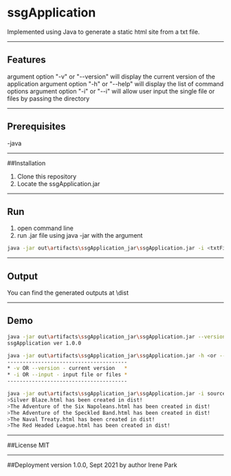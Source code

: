 # ssgApplication

Implemented using Java to generate a static html site from a txt file.

----

## Features 
argument option "-v" or "--version" will display the current version of the application
argument option "-h" or "--help" will display the list of command options
argument option "-i" or "--i" will allow user input the single file or files by passing the directory

----
## Prerequisites
-java

----
##Installation
1. Clone this repository
2. Locate the ssgApplication.jar

----
## Run
1. open command line
2. run .jar file using java -jar with the argument
```bash
java -jar out\artifacts\ssgApplication_jar\ssgApplication.jar -i <txtFileName>
```

----  
## Output

You can find the generated outputs at \dist

----  
## Demo
```bash
java -jar out\artifacts\ssgApplication_jar\ssgApplication.jar --version
ssgApplication ver 1.0.0
```

```bash
java -jar out\artifacts\ssgApplication_jar\ssgApplication.jar -h <or --help>
---------------------------------------
* -v OR --version - current version   *
* -i OR --input - input file or files *
---------------------------------------
```

```bash
java -jar out\artifacts\ssgApplication_jar\ssgApplication.jar -i sources\Sherlock-Holmes-Selected-Stories
>Silver Blaze.html has been created in dist!
>The Adventure of the Six Napoleans.html has been created in dist!
>The Adventure of the Speckled Band.html has been created in dist!
>The Naval Treaty.html has been created in dist!
>The Red Headed League.html has been created in dist!
```

----
##License
MIT

----
##Deployment
version 1.0.0, Sept 2021 by author Irene Park
